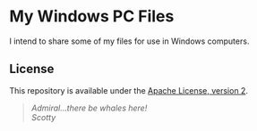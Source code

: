 # My Windows PC Files

I intend to share some of my files for use in Windows computers.

## License

This repository is available under the [Apache License, version 2](https://www.apache.org/licenses/LICENSE-2.0).

> *Admiral...there be whales here!*  
> *Scotty*
<!-- This is just a test -->
